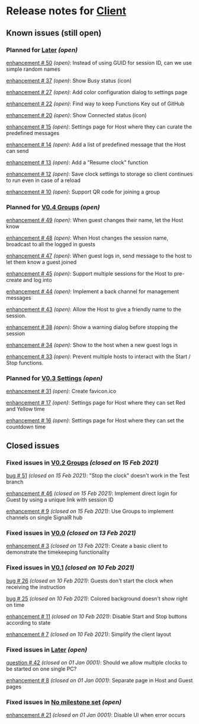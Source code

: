 # Release notes for [Client](https://github.com/lbugnion/timekeeper/projects/1)

## Known issues (still open)

### Planned for [Later](https://github.com/lbugnion/timekeeper/milestone/2) *(open)*

[enhancement # 50](https://github.com/lbugnion/timekeeper/issues/50) *(open)*: Instead of using GUID for session ID, can we use simple random names 

[enhancement # 37](https://github.com/lbugnion/timekeeper/issues/37) *(open)*: Show Busy status (icon)

[enhancement # 27](https://github.com/lbugnion/timekeeper/issues/27) *(open)*: Add color configuration dialog to settings page

[enhancement # 22](https://github.com/lbugnion/timekeeper/issues/22) *(open)*: Find way to keep Functions Key out of GitHub

[enhancement # 20](https://github.com/lbugnion/timekeeper/issues/20) *(open)*: Show Connected status (icon)

[enhancement # 15](https://github.com/lbugnion/timekeeper/issues/15) *(open)*: Settings page for Host where they can curate the predefined messages

[enhancement # 14](https://github.com/lbugnion/timekeeper/issues/14) *(open)*: Add a list of predefined message that the Host can send

[enhancement # 13](https://github.com/lbugnion/timekeeper/issues/13) *(open)*: Add a "Resume clock" function

[enhancement # 12](https://github.com/lbugnion/timekeeper/issues/12) *(open)*: Save clock settings to storage so client continues to run even in case of a reload

[enhancement # 10](https://github.com/lbugnion/timekeeper/issues/10) *(open)*: Support QR code for joining a group

### Planned for [V0.4 Groups](https://github.com/lbugnion/timekeeper/milestone/7) *(open)*

[enhancement # 49](https://github.com/lbugnion/timekeeper/issues/49) *(open)*: When guest changes their name, let the Host know

[enhancement # 48](https://github.com/lbugnion/timekeeper/issues/48) *(open)*: When Host changes the session name, broadcast to all the logged in guests

[enhancement # 47](https://github.com/lbugnion/timekeeper/issues/47) *(open)*: When guest logs in, send message to the host to let them know a guest joined

[enhancement # 45](https://github.com/lbugnion/timekeeper/issues/45) *(open)*: Support multiple sessions for the Host to pre-create and log into

[enhancement # 44](https://github.com/lbugnion/timekeeper/issues/44) *(open)*: Implement a back channel for management messages 

[enhancement # 43](https://github.com/lbugnion/timekeeper/issues/43) *(open)*: Allow the Host to give a friendly name to the session. 

[enhancement # 38](https://github.com/lbugnion/timekeeper/issues/38) *(open)*: Show a warning dialog before stopping the session

[enhancement # 34](https://github.com/lbugnion/timekeeper/issues/34) *(open)*: Show to the host when a new guest logs in

[enhancement # 33](https://github.com/lbugnion/timekeeper/issues/33) *(open)*: Prevent multiple hosts to interact with the Start / Stop functions.

### Planned for [V0.3 Settings](https://github.com/lbugnion/timekeeper/milestone/8) *(open)*

[enhancement # 31](https://github.com/lbugnion/timekeeper/issues/31) *(open)*: Create favicon.ico

[enhancement # 17](https://github.com/lbugnion/timekeeper/issues/17) *(open)*: Settings page for Host where they can set Red and Yellow time

[enhancement # 16](https://github.com/lbugnion/timekeeper/issues/16) *(open)*: Settings page for Host where they can set the countdown time

## Closed issues

### Fixed issues in [V0.2 Groups](https://github.com/lbugnion/timekeeper/milestone/4) *(closed on 15 Feb 2021)*

[bug # 51](https://github.com/lbugnion/timekeeper/issues/51) *(closed on 15 Feb 2021)*: "Stop the clock" doesn't work in the Test branch

[enhancement # 46](https://github.com/lbugnion/timekeeper/issues/46) *(closed on 15 Feb 2021)*: Implement direct login for Guest by using a unique link with session ID

[enhancement # 9](https://github.com/lbugnion/timekeeper/issues/9) *(closed on 15 Feb 2021)*: Use Groups to implement channels on single SignalR hub

### Fixed issues in [V0.0](https://github.com/lbugnion/timekeeper/milestone/5) *(closed on 13 Feb 2021)*

[enhancement # 3](https://github.com/lbugnion/timekeeper/issues/3) *(closed on 13 Feb 2021)*: Create a basic client to demonstrate the timekeeping functionality

### Fixed issues in [V0.1](https://github.com/lbugnion/timekeeper/milestone/1) *(closed on 10 Feb 2021)*

[bug # 26](https://github.com/lbugnion/timekeeper/issues/26) *(closed on 10 Feb 2021)*: Guests don't start the clock when receiving the instruction

[bug # 25](https://github.com/lbugnion/timekeeper/issues/25) *(closed on 10 Feb 2021)*: Colored background doesn't show right on time

[enhancement # 11](https://github.com/lbugnion/timekeeper/issues/11) *(closed on 10 Feb 2021)*: Disable Start and Stop buttons according to state

[enhancement # 7](https://github.com/lbugnion/timekeeper/issues/7) *(closed on 10 Feb 2021)*: Simplify the client layout

### Fixed issues in [Later](https://github.com/lbugnion/timekeeper/milestone/2) *(open)*

[question # 42](https://github.com/lbugnion/timekeeper/issues/42) *(closed on 01 Jan 0001)*: Should we allow multiple clocks to be started on one single PC? 

[enhancement # 8](https://github.com/lbugnion/timekeeper/issues/8) *(closed on 01 Jan 0001)*: Separate page in Host and Guest pages

### Fixed issues in [No milestone set](https://github.com/lbugnion/timekeeper/issues?q=is%3Aissue+is%3Aclosed) *(open)*

[enhancement # 21](https://github.com/lbugnion/timekeeper/issues/21) *(closed on 01 Jan 0001)*: Disable UI when error occurs

